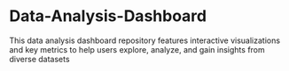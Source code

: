# Data-Analysis-Dashboard
This data analysis dashboard repository features interactive visualizations and key metrics to help users explore, analyze, and gain insights from diverse datasets
